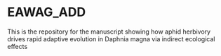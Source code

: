 # EAWAG_ADD
This is the repository for the manuscript showing how aphid herbivory drives rapid adaptive evolution in Daphnia magna via indirect ecological effects
